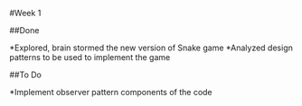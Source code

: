 #Week 1

##Done

*Explored, brain stormed the new version of Snake game
*Analyzed design patterns to be used to implement the game

##To Do

*Implement observer pattern components of the code
